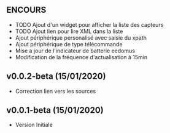 ## ENCOURS

* TODO Ajout d'un widget pour afficher la liste des capteurs
* TODO Ajout lien pour lire XML dans la liste
* Ajout périphérique personalisé avec saisie du xpath
* Ajout périphérique de type télécommande
* Mise a jour de l'indicateur de batterie eedomus 
* Modification de la fréquence d'actualisation à 15min

## v0.0.2-beta (15/01/2020)

* Correction lien vers les sources

## v0.0.1-beta (15/01/2020)

* Version Initiale
